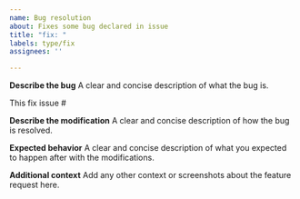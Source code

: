 ```yaml
---
name: Bug resolution
about: Fixes some bug declared in issue
title: "fix: "
labels: type/fix
assignees: ''

---
```


**Describe the bug**
A clear and concise description of what the bug is.

This fix issue # 

**Describe the modification** 
A clear and concise description of how the bug is resolved.

**Expected behavior**
A clear and concise description of what you expected to happen after with the modifications.

**Additional context**
Add any other context or screenshots about the feature request here.

